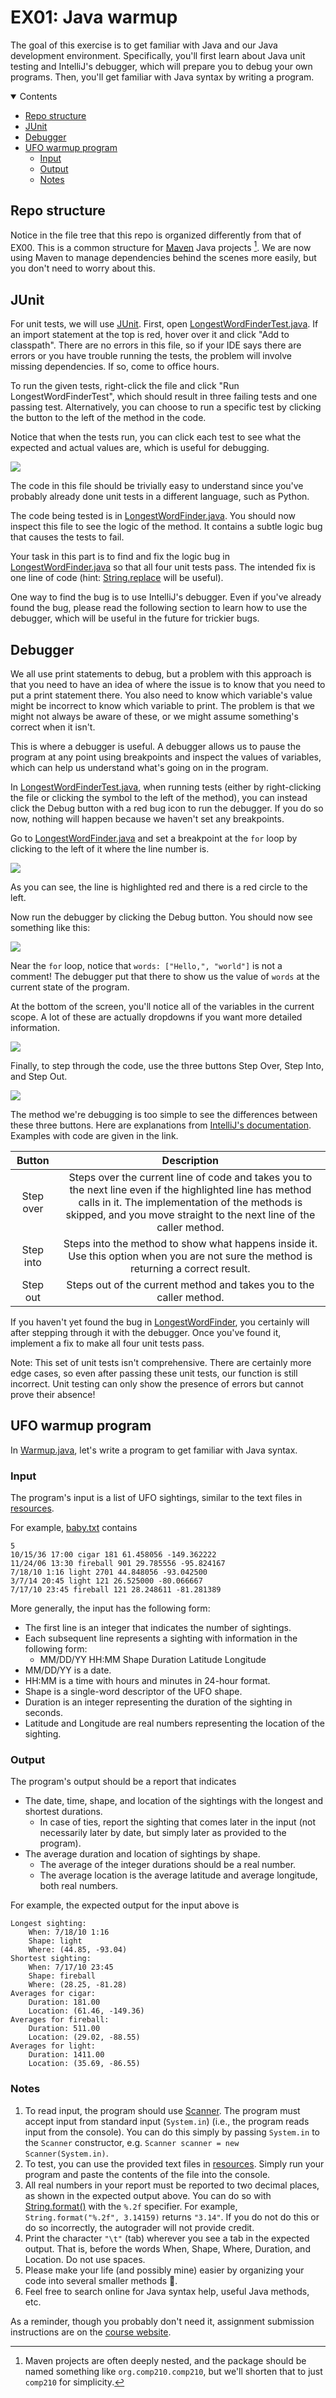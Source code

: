 <!-- omit in toc -->
# EX01: Java warmup

The goal of this exercise is to get familiar with Java and our Java development environment. Specifically, you'll first learn about Java unit testing and IntelliJ's debugger, which will prepare you to debug your own programs. Then, you'll get familiar with Java syntax by writing a program.

<details open>
  <summary>Contents</summary>

- [Repo structure](#repo-structure)
- [JUnit](#junit)
- [Debugger](#debugger)
- [UFO warmup program](#ufo-warmup-program)
    - [Input](#input)
    - [Output](#output)
    - [Notes](#notes)

</details>

## Repo structure

Notice in the file tree that this repo is organized differently from that of EX00. This is a common structure for [Maven](https://maven.apache.org/guides/getting-started/maven-in-five-minutes.html) Java projects [^maven_structure]. We are now using Maven to manage dependencies behind the scenes more easily, but you don't need to worry about this.

[^maven_structure]: Maven projects are often deeply nested, and the package should be named something like `org.comp210.comp210`, but we'll shorten that to just `comp210` for simplicity.

## JUnit

For unit tests, we will use [JUnit](https://junit.org/). First, open [LongestWordFinderTest.java](src/test/java/comp210/LongestWordFinderTest.java). If an import statement at the top is red, hover over it and click "Add to classpath". There are no errors in this file, so if your IDE says there are errors or you have trouble running the tests, the problem will involve missing dependencies. If so, come to office hours.

To run the given tests, right-click the file and click "Run LongestWordFinderTest", which should result in three failing tests and one passing test. Alternatively, you can choose to run a specific test by clicking the button to the left of the method in the code.

Notice that when the tests run, you can click each test to see what the expected and actual values are, which is useful for debugging.

![](img/junit.jpg)

The code in this file should be trivially easy to understand since you've probably already done unit tests in a different language, such as Python.

The code being tested is in [LongestWordFinder.java](src/main/java/comp210/LongestWordFinder.java). You should now inspect this file to see the logic of the method. It contains a subtle logic bug that causes the tests to fail.

Your task in this part is to find and fix the logic bug in [LongestWordFinder.java](src/main/java/comp210/LongestWordFinder.java) so that all four unit tests pass. The intended fix is one line of code (hint: [String.replace](https://www.w3schools.com/java/ref_string_replace.asp) will be useful).

One way to find the bug is to use IntelliJ's debugger. Even if you've already found the bug, please read the following section to learn how to use the debugger, which will be useful in the future for trickier bugs.

## Debugger

We all use print statements to debug, but a problem with this approach is that you need to have an idea of where the issue is to know that you need to put a print statement there. You also need to know which variable's value might be incorrect to know which variable to print. The problem is that we might not always be aware of these, or we might assume something's correct when it isn't.

This is where a debugger is useful. A debugger allows us to pause the program at any point using breakpoints and inspect the values of variables, which can help us understand what's going on in the program.

In [LongestWordFinderTest.java](src/test/java/comp210/LongestWordFinderTest.java), when running tests (either by right-clicking the file or clicking the symbol to the left of the method), you can instead click the Debug button with a red bug icon to run the debugger. If you do so now, nothing will happen because we haven't set any breakpoints.

Go to [LongestWordFinder.java](src/main/java/comp210/LongestWordFinder.java) and set a breakpoint at the `for` loop by clicking to the left of it where the line number is.

![](img/breakpoint.jpg)

As you can see, the line is highlighted red and there is a red circle to the left.

Now run the debugger by clicking the Debug button. You should now see something like this:

![](img/debugger.jpg)

Near the `for` loop, notice that `words: ["Hello,", "world"]` is not a comment! The debugger put that there to show us the value of `words` at the current state of the program.

At the bottom of the screen, you'll notice all of the variables in the current scope. A lot of these are actually dropdowns if you want more detailed information.

![](img/dropdown.jpg)

Finally, to step through the code, use the three buttons Step Over, Step Into, and Step Out.

![](img/step_buttons.jpg)

The method we're debugging is too simple to see the differences between these three buttons. Here are explanations from [IntelliJ's documentation](https://www.jetbrains.com/help/idea/stepping-through-the-program.html). Examples with code are given in the link.

|  Button   |                                                                                                            Description                                                                                                             |
| :-------: | :--------------------------------------------------------------------------------------------------------------------------------------------------------------------------------------------------------------------------------: |
| Step over | Steps over the current line of code and takes you to the next line even if the highlighted line has method calls in it. The implementation of the methods is skipped, and you move straight to the next line of the caller method. |
| Step into |                                               Steps into the method to show what happens inside it. Use this option when you are not sure the method is returning a correct result.                                                |
| Step out  |                                                                                Steps out of the current method and takes you to the caller method.                                                                                 |

If you haven't yet found the bug in [LongestWordFinder](src/main/java/comp210/LongestWordFinder.java), you certainly will after stepping through it with the debugger. Once you've found it, implement a fix to make all four unit tests pass.

Note: This set of unit tests isn't comprehensive. There are certainly more edge cases, so even after passing these unit tests, our function is still incorrect. Unit testing can only show the presence of errors but cannot prove their absence!

## UFO warmup program

In [Warmup.java](src/main/java/comp210/Warmup.java), let's write a program to get familiar with Java syntax.

### Input

The program's input is a list of UFO sightings, similar to the text files in [resources](src/main/resources/).

For example, [baby.txt](src/main/resources/baby.txt) contains

```text
5
10/15/36 17:00 cigar 181 61.458056 -149.362222
11/24/06 13:30 fireball 901 29.785556 -95.824167
7/18/10 1:16 light 2701 44.848056 -93.042500
3/7/14 20:45 light 121 26.525000 -80.066667
7/17/10 23:45 fireball 121 28.248611 -81.281389
```

More generally, the input has the following form:

* The first line is an integer that indicates the number of sightings.
* Each subsequent line represents a sighting with information in the following form:
    * MM/DD/YY HH:MM Shape Duration Latitude Longitude
* MM/DD/YY is a date.
* HH:MM is a time with hours and minutes in 24-hour format.
* Shape is a single-word descriptor of the UFO shape.
* Duration is an integer representing the duration of the sighting in seconds.
* Latitude and Longitude are real numbers representing the location of the sighting.

### Output

The program's output should be a report that indicates

* The date, time, shape, and location of the sightings with the longest and shortest durations.
    * In case of ties, report the sighting that comes later in the input (not necessarily later by date, but simply later as provided to the program).
* The average duration and location of sightings by shape.
    * The average of the integer durations should be a real number.
    * The average location is the average latitude and average longitude, both real numbers.

For example, the expected output for the input above is

```text
Longest sighting:
    When: 7/18/10 1:16
    Shape: light
    Where: (44.85, -93.04)
Shortest sighting:
    When: 7/17/10 23:45
    Shape: fireball
    Where: (28.25, -81.28)
Averages for cigar:
    Duration: 181.00
    Location: (61.46, -149.36)
Averages for fireball:
    Duration: 511.00
    Location: (29.02, -88.55)
Averages for light:
    Duration: 1411.00
    Location: (35.69, -86.55)
```

### Notes

1. To read input, the program should use [Scanner](https://www.w3schools.com/java/java_user_input.asp). The program must accept input from standard input (`System.in`) (i.e., the program reads input from the console). You can do this simply by passing `System.in` to the `Scanner` constructor, e.g. `Scanner scanner = new Scanner(System.in)`.
2. To test, you can use the provided text files in [resources](src/main/resources). Simply run your program and paste the contents of the file into the console.
3. All real numbers in your report must be reported to two decimal places, as shown in the expected output above. You can do so with [String.format()](https://www.geeksforgeeks.org/java-string-format-method-with-examples/) with the `%.2f` specifier. For example, `String.format("%.2f", 3.14159)` returns `"3.14"`. If you do not do this or do so incorrectly, the autograder will not provide credit.
4. Print the character `"\t"` (tab) wherever you see a tab in the expected output. That is, before the words When, Shape, Where, Duration, and Location. Do not use spaces.
5. Please make your life (and possibly mine) easier by organizing your code into several smaller methods 🙂.
6. Feel free to search online for Java syntax help, useful Java methods, etc.

As a reminder, though you probably don't need it, assignment submission instructions are on the [course website](https://comp210ss2.github.io/docs/assignment_submission/).
